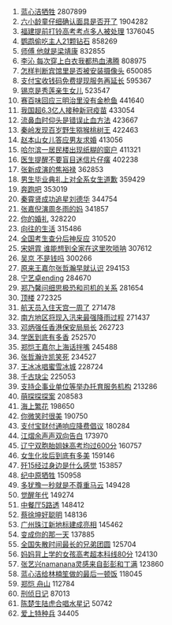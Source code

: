 1. [蓝心洁牺牲](https://s.weibo.com/weibo?q=%23%E8%93%9D%E5%BF%83%E6%B4%81%E7%89%BA%E7%89%B2%23&Refer=top) 2807899
1. [六小龄童仔细确认面具是否开了](https://s.weibo.com/weibo?q=%23%E5%85%AD%E5%B0%8F%E9%BE%84%E7%AB%A5%E4%BB%94%E7%BB%86%E7%A1%AE%E8%AE%A4%E9%9D%A2%E5%85%B7%E6%98%AF%E5%90%A6%E5%BC%80%E4%BA%86%23&Refer=top) 1904282
1. [福建提前打铃高考考点多人被处理](https://s.weibo.com/weibo?q=%23%E7%A6%8F%E5%BB%BA%E6%8F%90%E5%89%8D%E6%89%93%E9%93%83%E9%AB%98%E8%80%83%E8%80%83%E7%82%B9%E5%A4%9A%E4%BA%BA%E8%A2%AB%E5%A4%84%E7%90%86%23&Refer=top) 1376045
1. [鹦鹉偷吃主人21颗钻石](https://s.weibo.com/weibo?q=%23%E9%B9%A6%E9%B9%89%E5%81%B7%E5%90%83%E4%B8%BB%E4%BA%BA21%E9%A2%97%E9%92%BB%E7%9F%B3%23&Refer=top) 858269
1. [师傅 他就是梁靖康](https://s.weibo.com/weibo?q=%E5%B8%88%E5%82%85%20%E4%BB%96%E5%B0%B1%E6%98%AF%E6%A2%81%E9%9D%96%E5%BA%B7&Refer=top) 832855
1. [李沁 每次穿上白衣我都热血沸腾](https://s.weibo.com/weibo?q=%E6%9D%8E%E6%B2%81%20%E6%AF%8F%E6%AC%A1%E7%A9%BF%E4%B8%8A%E7%99%BD%E8%A1%A3%E6%88%91%E9%83%BD%E7%83%AD%E8%A1%80%E6%B2%B8%E8%85%BE&Refer=top) 808975
1. [怎样判断宾馆里是否被安装摄像头](https://s.weibo.com/weibo?q=%23%E6%80%8E%E6%A0%B7%E5%88%A4%E6%96%AD%E5%AE%BE%E9%A6%86%E9%87%8C%E6%98%AF%E5%90%A6%E8%A2%AB%E5%AE%89%E8%A3%85%E6%91%84%E5%83%8F%E5%A4%B4%23&Refer=top) 650085
1. [支付宝收钱码免费提现服务再延长](https://s.weibo.com/weibo?q=%23%E6%94%AF%E4%BB%98%E5%AE%9D%E6%94%B6%E9%92%B1%E7%A0%81%E5%85%8D%E8%B4%B9%E6%8F%90%E7%8E%B0%E6%9C%8D%E5%8A%A1%E5%86%8D%E5%BB%B6%E9%95%BF%23&Refer=top) 595367
1. [锡京是秀莲亲生女儿](https://s.weibo.com/weibo?q=%23%E9%94%A1%E4%BA%AC%E6%98%AF%E7%A7%80%E8%8E%B2%E4%BA%B2%E7%94%9F%E5%A5%B3%E5%84%BF%23&Refer=top) 523547
1. [赛百味回应三明治里没有金枪鱼](https://s.weibo.com/weibo?q=%23%E8%B5%9B%E7%99%BE%E5%91%B3%E5%9B%9E%E5%BA%94%E4%B8%89%E6%98%8E%E6%B2%BB%E9%87%8C%E6%B2%A1%E6%9C%89%E9%87%91%E6%9E%AA%E9%B1%BC%23&Refer=top) 441640
1. [我国超6.3亿人接种新冠疫苗](https://s.weibo.com/weibo?q=%23%E6%88%91%E5%9B%BD%E8%B6%856.3%E4%BA%BF%E4%BA%BA%E6%8E%A5%E7%A7%8D%E6%96%B0%E5%86%A0%E7%96%AB%E8%8B%97%23&Refer=top) 433054
1. [流鼻血时仰头是错误止血方法](https://s.weibo.com/weibo?q=%23%E6%B5%81%E9%BC%BB%E8%A1%80%E6%97%B6%E4%BB%B0%E5%A4%B4%E6%98%AF%E9%94%99%E8%AF%AF%E6%AD%A2%E8%A1%80%E6%96%B9%E6%B3%95%23&Refer=top) 423667
1. [秦岭发现百岁野生猕猴桃树王](https://s.weibo.com/weibo?q=%23%E7%A7%A6%E5%B2%AD%E5%8F%91%E7%8E%B0%E7%99%BE%E5%B2%81%E9%87%8E%E7%94%9F%E7%8C%95%E7%8C%B4%E6%A1%83%E6%A0%91%E7%8E%8B%23&Refer=top) 422463
1. [赵本山女儿答应男友求婚](https://s.weibo.com/weibo?q=%23%E8%B5%B5%E6%9C%AC%E5%B1%B1%E5%A5%B3%E5%84%BF%E7%AD%94%E5%BA%94%E7%94%B7%E5%8F%8B%E6%B1%82%E5%A9%9A%23&Refer=top) 413056
1. [哈尔滨一居民楼出现纸糊的窗户](https://s.weibo.com/weibo?q=%23%E5%93%88%E5%B0%94%E6%BB%A8%E4%B8%80%E5%B1%85%E6%B0%91%E6%A5%BC%E5%87%BA%E7%8E%B0%E7%BA%B8%E7%B3%8A%E7%9A%84%E7%AA%97%E6%88%B7%23&Refer=top) 411321
1. [医生提醒不要盲目迷信片仔癀](https://s.weibo.com/weibo?q=%23%E5%8C%BB%E7%94%9F%E6%8F%90%E9%86%92%E4%B8%8D%E8%A6%81%E7%9B%B2%E7%9B%AE%E8%BF%B7%E4%BF%A1%E7%89%87%E4%BB%94%E7%99%80%23&Refer=top) 402238
1. [张新成演的焦裕禄](https://s.weibo.com/weibo?q=%23%E5%BC%A0%E6%96%B0%E6%88%90%E6%BC%94%E7%9A%84%E7%84%A6%E8%A3%95%E7%A6%84%23&Refer=top) 362853
1. [男生毕业典礼上对全系女生道歉](https://s.weibo.com/weibo?q=%23%E7%94%B7%E7%94%9F%E6%AF%95%E4%B8%9A%E5%85%B8%E7%A4%BC%E4%B8%8A%E5%AF%B9%E5%85%A8%E7%B3%BB%E5%A5%B3%E7%94%9F%E9%81%93%E6%AD%89%23&Refer=top) 359429
1. [奔跑吧](https://s.weibo.com/weibo?q=%E5%A5%94%E8%B7%91%E5%90%A7&Refer=top) 353019
1. [秦霄贤成功追星刘德华](https://s.weibo.com/weibo?q=%23%E7%A7%A6%E9%9C%84%E8%B4%A4%E6%88%90%E5%8A%9F%E8%BF%BD%E6%98%9F%E5%88%98%E5%BE%B7%E5%8D%8E%23&Refer=top) 344754
1. [张嘉倪演周冬雨的妈](https://s.weibo.com/weibo?q=%23%E5%BC%A0%E5%98%89%E5%80%AA%E6%BC%94%E5%91%A8%E5%86%AC%E9%9B%A8%E7%9A%84%E5%A6%88%23&Refer=top) 341857
1. [你的婚礼](https://s.weibo.com/weibo?q=%E4%BD%A0%E7%9A%84%E5%A9%9A%E7%A4%BC&Refer=top) 328220
1. [向往的生活](https://s.weibo.com/weibo?q=%E5%90%91%E5%BE%80%E7%9A%84%E7%94%9F%E6%B4%BB&Refer=top) 315486
1. [全国考生查分后神反应](https://s.weibo.com/weibo?q=%23%E5%85%A8%E5%9B%BD%E8%80%83%E7%94%9F%E6%9F%A5%E5%88%86%E5%90%8E%E7%A5%9E%E5%8F%8D%E5%BA%94%23&Refer=top) 310520
1. [宋妍霏 谁能想到全家在这里吹唢呐](https://s.weibo.com/weibo?q=%E5%AE%8B%E5%A6%8D%E9%9C%8F%20%E8%B0%81%E8%83%BD%E6%83%B3%E5%88%B0%E5%85%A8%E5%AE%B6%E5%9C%A8%E8%BF%99%E9%87%8C%E5%90%B9%E5%94%A2%E5%91%90&Refer=top) 307612
1. [吴京 不是钱吗](https://s.weibo.com/weibo?q=%E5%90%B4%E4%BA%AC%20%E4%B8%8D%E6%98%AF%E9%92%B1%E5%90%97&Refer=top) 300266
1. [原来王嘉尔张哲瀚早就认识](https://s.weibo.com/weibo?q=%23%E5%8E%9F%E6%9D%A5%E7%8E%8B%E5%98%89%E5%B0%94%E5%BC%A0%E5%93%B2%E7%80%9A%E6%97%A9%E5%B0%B1%E8%AE%A4%E8%AF%86%23&Refer=top) 294153
1. [宁艺卓ending](https://s.weibo.com/weibo?q=%23%E5%AE%81%E8%89%BA%E5%8D%93ending%23&Refer=top) 284670
1. [郑乃馨问细思极恐和司机的关系](https://s.weibo.com/weibo?q=%23%E9%83%91%E4%B9%83%E9%A6%A8%E9%97%AE%E7%BB%86%E6%80%9D%E6%9E%81%E6%81%90%E5%92%8C%E5%8F%B8%E6%9C%BA%E7%9A%84%E5%85%B3%E7%B3%BB%23&Refer=top) 281654
1. [顶楼](https://s.weibo.com/weibo?q=%E9%A1%B6%E6%A5%BC&Refer=top) 272325
1. [航天员入住天宫一周了](https://s.weibo.com/weibo?q=%23%E8%88%AA%E5%A4%A9%E5%91%98%E5%85%A5%E4%BD%8F%E5%A4%A9%E5%AE%AB%E4%B8%80%E5%91%A8%E4%BA%86%23&Refer=top) 271478
1. [南方地区将现入汛来最强降雨过程](https://s.weibo.com/weibo?q=%23%E5%8D%97%E6%96%B9%E5%9C%B0%E5%8C%BA%E5%B0%86%E7%8E%B0%E5%85%A5%E6%B1%9B%E6%9D%A5%E6%9C%80%E5%BC%BA%E9%99%8D%E9%9B%A8%E8%BF%87%E7%A8%8B%23&Refer=top) 271437
1. [邓炳强任香港保安局局长](https://s.weibo.com/weibo?q=%23%E9%82%93%E7%82%B3%E5%BC%BA%E4%BB%BB%E9%A6%99%E6%B8%AF%E4%BF%9D%E5%AE%89%E5%B1%80%E5%B1%80%E9%95%BF%23&Refer=top) 262723
1. [学医到底有多香](https://s.weibo.com/weibo?q=%23%E5%AD%A6%E5%8C%BB%E5%88%B0%E5%BA%95%E6%9C%89%E5%A4%9A%E9%A6%99%23&Refer=top) 252570
1. [郑恺王嘉尔上海话拌嘴](https://s.weibo.com/weibo?q=%23%E9%83%91%E6%81%BA%E7%8E%8B%E5%98%89%E5%B0%94%E4%B8%8A%E6%B5%B7%E8%AF%9D%E6%8B%8C%E5%98%B4%23&Refer=top) 245488
1. [张哲瀚许凯笑死](https://s.weibo.com/weibo?q=%23%E5%BC%A0%E5%93%B2%E7%80%9A%E8%AE%B8%E5%87%AF%E7%AC%91%E6%AD%BB%23&Refer=top) 234527
1. [王冰冰唱蜜雪冰城](https://s.weibo.com/weibo?q=%23%E7%8E%8B%E5%86%B0%E5%86%B0%E5%94%B1%E8%9C%9C%E9%9B%AA%E5%86%B0%E5%9F%8E%23&Refer=top) 228724
1. [千古玦尘](https://s.weibo.com/weibo?q=%E5%8D%83%E5%8F%A4%E7%8E%A6%E5%B0%98&Refer=top) 225053
1. [支持企事业单位等举办托育服务机构](https://s.weibo.com/weibo?q=%23%E6%94%AF%E6%8C%81%E4%BC%81%E4%BA%8B%E4%B8%9A%E5%8D%95%E4%BD%8D%E7%AD%89%E4%B8%BE%E5%8A%9E%E6%89%98%E8%82%B2%E6%9C%8D%E5%8A%A1%E6%9C%BA%E6%9E%84%23&Refer=top) 213286
1. [萌探探探案](https://s.weibo.com/weibo?q=%E8%90%8C%E6%8E%A2%E6%8E%A2%E6%8E%A2%E6%A1%88&Refer=top) 208583
1. [海上繁花](https://s.weibo.com/weibo?q=%E6%B5%B7%E4%B8%8A%E7%B9%81%E8%8A%B1&Refer=top) 198650
1. [你微笑时很美](https://s.weibo.com/weibo?q=%E4%BD%A0%E5%BE%AE%E7%AC%91%E6%97%B6%E5%BE%88%E7%BE%8E&Refer=top) 190750
1. [支付宝财付通响应降费倡议](https://s.weibo.com/weibo?q=%23%E6%94%AF%E4%BB%98%E5%AE%9D%E8%B4%A2%E4%BB%98%E9%80%9A%E5%93%8D%E5%BA%94%E9%99%8D%E8%B4%B9%E5%80%A1%E8%AE%AE%23&Refer=top) 180284
1. [江熠余声声双向告白](https://s.weibo.com/weibo?q=%23%E6%B1%9F%E7%86%A0%E4%BD%99%E5%A3%B0%E5%A3%B0%E5%8F%8C%E5%90%91%E5%91%8A%E7%99%BD%23&Refer=top) 173970
1. [辽宁双胞胎姐妹高考均过600分](https://s.weibo.com/weibo?q=%23%E8%BE%BD%E5%AE%81%E5%8F%8C%E8%83%9E%E8%83%8E%E5%A7%90%E5%A6%B9%E9%AB%98%E8%80%83%E5%9D%87%E8%BF%87600%E5%88%86%23&Refer=top) 160757
1. [女生化妆后到底有多美](https://s.weibo.com/weibo?q=%23%E5%A5%B3%E7%94%9F%E5%8C%96%E5%A6%86%E5%90%8E%E5%88%B0%E5%BA%95%E6%9C%89%E5%A4%9A%E7%BE%8E%23&Refer=top) 159146
1. [歼15经过身边是什么感觉](https://s.weibo.com/weibo?q=%23%E6%AD%BC15%E7%BB%8F%E8%BF%87%E8%BA%AB%E8%BE%B9%E6%98%AF%E4%BB%80%E4%B9%88%E6%84%9F%E8%A7%89%23&Refer=top) 153857
1. [纪中原牺牲](https://s.weibo.com/weibo?q=%23%E7%BA%AA%E4%B8%AD%E5%8E%9F%E7%89%BA%E7%89%B2%23&Refer=top) 150958
1. [多犹豫一秒就是不尊重马云](https://s.weibo.com/weibo?q=%23%E5%A4%9A%E7%8A%B9%E8%B1%AB%E4%B8%80%E7%A7%92%E5%B0%B1%E6%98%AF%E4%B8%8D%E5%B0%8A%E9%87%8D%E9%A9%AC%E4%BA%91%23&Refer=top) 149428
1. [觉醒年代](https://s.weibo.com/weibo?q=%E8%A7%89%E9%86%92%E5%B9%B4%E4%BB%A3&Refer=top) 149274
1. [中餐厅5路透](https://s.weibo.com/weibo?q=%23%E4%B8%AD%E9%A4%90%E5%8E%855%E8%B7%AF%E9%80%8F%23&Refer=top) 148412
1. [蔡徐坤好聪明](https://s.weibo.com/weibo?q=%23%E8%94%A1%E5%BE%90%E5%9D%A4%E5%A5%BD%E8%81%AA%E6%98%8E%23&Refer=top) 148136
1. [广州珠江新地标建成亮相](https://s.weibo.com/weibo?q=%23%E5%B9%BF%E5%B7%9E%E7%8F%A0%E6%B1%9F%E6%96%B0%E5%9C%B0%E6%A0%87%E5%BB%BA%E6%88%90%E4%BA%AE%E7%9B%B8%23&Refer=top) 145462
1. [变成你的那一天](https://s.weibo.com/weibo?q=%E5%8F%98%E6%88%90%E4%BD%A0%E7%9A%84%E9%82%A3%E4%B8%80%E5%A4%A9&Refer=top) 137885
1. [全国失散时间最长的兄弟团圆](https://s.weibo.com/weibo?q=%23%E5%85%A8%E5%9B%BD%E5%A4%B1%E6%95%A3%E6%97%B6%E9%97%B4%E6%9C%80%E9%95%BF%E7%9A%84%E5%85%84%E5%BC%9F%E5%9B%A2%E5%9C%86%23&Refer=top) 125704
1. [妈妈背上学的女孩高考超本科线80分](https://s.weibo.com/weibo?q=%23%E5%A6%88%E5%A6%88%E8%83%8C%E4%B8%8A%E5%AD%A6%E7%9A%84%E5%A5%B3%E5%AD%A9%E9%AB%98%E8%80%83%E8%B6%85%E6%9C%AC%E7%A7%91%E7%BA%BF80%E5%88%86%23&Refer=top) 124130
1. [张艺兴namanana灵感来自彭彭和丁满](https://s.weibo.com/weibo?q=%23%E5%BC%A0%E8%89%BA%E5%85%B4namanana%E7%81%B5%E6%84%9F%E6%9D%A5%E8%87%AA%E5%BD%AD%E5%BD%AD%E5%92%8C%E4%B8%81%E6%BB%A1%23&Refer=top) 123860
1. [蓝心洁给林楠笙做的最后一顿饭](https://s.weibo.com/weibo?q=%23%E8%93%9D%E5%BF%83%E6%B4%81%E7%BB%99%E6%9E%97%E6%A5%A0%E7%AC%99%E5%81%9A%E7%9A%84%E6%9C%80%E5%90%8E%E4%B8%80%E9%A1%BF%E9%A5%AD%23&Refer=top) 118045
1. [郑恺 舟山](https://s.weibo.com/weibo?q=%E9%83%91%E6%81%BA%20%E8%88%9F%E5%B1%B1&Refer=top) 112784
1. [刑侦日记](https://s.weibo.com/weibo?q=%E5%88%91%E4%BE%A6%E6%97%A5%E8%AE%B0&Refer=top) 87013
1. [陈楚生陆虎合唱水星记](https://s.weibo.com/weibo?q=%23%E9%99%88%E6%A5%9A%E7%94%9F%E9%99%86%E8%99%8E%E5%90%88%E5%94%B1%E6%B0%B4%E6%98%9F%E8%AE%B0%23&Refer=top) 50742
1. [爱上特种兵](https://s.weibo.com/weibo?q=%E7%88%B1%E4%B8%8A%E7%89%B9%E7%A7%8D%E5%85%B5&Refer=top) 34405